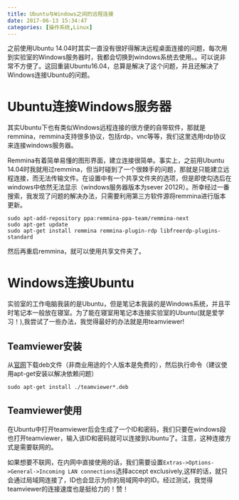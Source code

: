 ```yaml
---
title: Ubuntu与Windows之间的远程连接
date: 2017-06-13 15:34:47
categories: [操作系统,Linux]
---
```


之前使用Ubuntu 14.04时其实一直没有很好得解决远程桌面连接的问题，每次用到实验室的Windows服务器时，我都会切换到windows系统去使用。。可以说非常不方便了。这回重装Ubuntu16.04，总算是解决了这个问题，并且还解决了Windows连接Ubuntu的问题。

# Ubuntu连接Windows服务器
其实Ubuntu下也有类似Windows远程连接的很方便的自带软件，那就是remmina，remmina支持很多协议，包括rdp，vnc等等，我们这里选用rdp协议来连接windows服务器。

<!-- more -->
Remmina有着简单易懂的图形界面，建立连接很简单。事实上，之前用Ubuntu 14.04时我就用过remmina，但当时碰到了一个很棘手的问题，那就是只能建立远程连接，而无法传输文件。在设置中有一个共享文件夹的选项，但是即使勾选后在windows中依然无法显示（windows服务器版本为sever 2012R）。所幸经过一番搜索，我发现了问题的解决办法，只需要利用第三方软件源将remmina进行版本更新。
```
sudo apt-add-repository ppa:remmina-ppa-team/remmina-next
sudo apt-get update
sudo apt-get install remmina remmina-plugin-rdp libfreerdp-plugins-standard
```
然后再重启remmina，就可以使用共享文件夹了。

# Windows连接Ubuntu
实验室的工作电脑我装的是Ubuntu，但是笔记本我装的是Windows系统，并且平时笔记本一般放在寝室。为了能在寝室用笔记本连接实验室的Ubuntu(就是爱学习！),我尝试了一些办法，我觉得最好的办法就是用teamviewer!

## Teamviewer安装
从[官网](https://www.teamviewer.com/en/download/linux/)下载deb文件（非商业用途的个人版本是免费的），然后执行命令（建议使用apt-get安装以解决依赖问题）
```
sudo apt-get install ./teamviewer*.deb
```

## Teamviewer使用

在Ubuntu中打开teamviewer后会生成了一个ID和密码，我们只要在windows段也打开teamviewer，输入该ID和密码就可以连接到Ubuntu了。注意，这种连接方式是需要联网的。

如果想要不联网，在内网中直接使用的话，我们需要设置`Extras->Options->General->Incoming LAN connections`选择accept exclusively,这样的话，就只会通过局域网连接了，ID也会显示为你的局域网中的ID。经过测试，我觉得teamviewer的连接速度也是挺给力的！赞！
